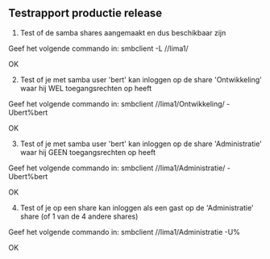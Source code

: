 ## Testrapport productie release


1. Test of de samba shares aangemaakt en dus beschikbaar zijn

Geef het volgende commando in: smbclient -L //lima1/

OK

2.  Test of je met samba user 'bert' kan inloggen op de share 'Ontwikkeling' waar hij WEL toegangsrechten op heeft

Geef het volgende commando in: smbclient //lima1/Ontwikkeling/ -Ubert%bert

OK

3. Test of je met samba user 'bert' kan inloggen op de share 'Administratie' waar hij GEEN toegangsrechten op heeft

Geef het volgende commando in: smbclient //lima1/Administratie/ -Ubert%bert

OK

4.  Test of je op een share kan inloggen als een gast op de 'Administratie' share  (of 1 van de 4 andere shares)

Geef het volgende commando in: smbclient //lima1/Administratie -U%

OK